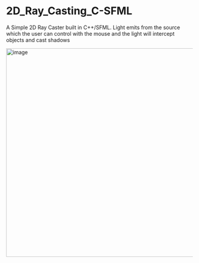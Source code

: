 # 2D_Ray_Casting_C-SFML
A Simple 2D Ray Caster built in C++/SFML. Light emits from the source which the user can control with the mouse and the light will intercept objects and cast shadows

<img width="797" height="562" alt="image" src="https://github.com/user-attachments/assets/94c58db3-cb9f-48e9-bf56-8569a7694bef" />
